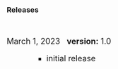 ### Releases
<br>
<p style="font-size:18px; text-align:justify;">
March 1, 2023&nbsp;&nbsp;
<b>version:</b> 1.0
<ul style="font-size:18px;padding-left:5em">
 <li type="square">initial release</li>
</ul>
</p>
